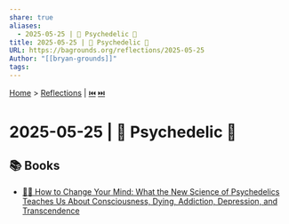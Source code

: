 ```yaml
---
share: true
aliases:
  - 2025-05-25 | 🌈 Psychedelic 🍄
title: 2025-05-25 | 🌈 Psychedelic 🍄
URL: https://bagrounds.org/reflections/2025-05-25
Author: "[[bryan-grounds]]"
tags: 
---
```

[Home](../index.md) > [Reflections](./index.md) | [⏮️](./2025-05-24.md) [⏭️](./2025-05-26.md)  
# 2025-05-25 | 🌈 Psychedelic 🍄  
## 📚 Books  
- [🧠🍄 How to Change Your Mind: What the New Science of Psychedelics Teaches Us About Consciousness, Dying, Addiction, Depression, and Transcendence](../books/how-to-change-your-mind-what-the-new-science-of-psychedelics-teaches-us-about-consciousness-dying-addiction-depression-and-transcendence.md)